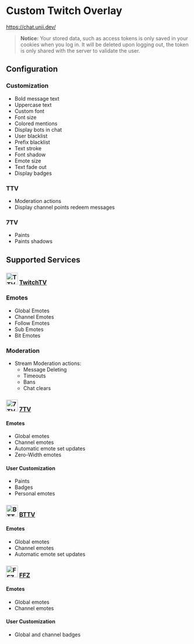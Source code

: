 # Custom Twitch Overlay

https://chat.unii.dev/

> **Notice:** Your stored data, such as access tokens is only saved in your cookies when you log in. It will be deleted upon logging out, the token is only shared with the server to validate the user.

## Configuration

### Customization
- Bold message text
- Uppercase text
- Custom font
- Font size
- Colored mentions
- Display bots in chat
- User blacklist
- Prefix blacklist
- Text stroke
- Font shadow
- Emote size
- Text fade out
- Display badges

### TTV
- Moderation actions
- Display channel points redeem messages

### 7TV
- Paints
- Paints shadows

## Supported Services

### <img src="https://assets.twitch.tv/assets/favicon-32-e29e246c157142c94346.png" width="32" alt="TTV Logo" /> [TwitchTV](https://www.twitch.tv/)

### Emotes
- Global Emotes
- Channel Emotes
- Follow Emotes
- Sub Emotes
- Bit Emotes
  
### Moderation
- Stream Moderation actions:
  - Message Deleting
  - Timeouts
  - Bans
  - Chat clears

### <img src="https://7tv.app/favicon.svg" width="32" alt="7TV Logo" /> [7TV](https://7tv.app/)

#### Emotes
- Global emotes
- Channel emotes
- Automatic emote set updates
- Zero-Width emotes

#### User Customization
- Paints
- Badges
- Personal emotes

### <img src="https://betterttv.com/favicon.png" width="32" alt="BTTV Logo" /> [BTTV](https://betterttv.com/)

#### Emotes
- Global emotes
- Channel emotes
- Automatic emote set updates

### <img src="https://www.frankerfacez.com/static/images/favicon-32.png" width="32" alt="FFZ Logo" /> [FFZ](https://www.frankerfacez.com/)

#### Emotes
- Global emotes
- Channel emotes

#### User Customization
- Global and channel badges
